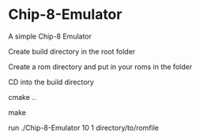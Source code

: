 # Chip-8-Emulator

A simple Chip-8 Emulator

Create build directory in the root folder

Create a rom directory and put in your roms in the folder

CD into the build directory

cmake ..

make

run ./Chip-8-Emulator 10 1 directory/to/romfile
